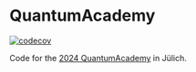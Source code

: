 # QuantumAcademy

[![codecov](https://codecov.io/gh/Luapulu/QuantumAcademy/graph/badge.svg?token=BO3XZ0VVCZ)](https://codecov.io/gh/Luapulu/QuantumAcademy)

Code for the [2024 QuantumAcademy](https://www.schuelerakademien.de/programm/akademie?tx_ewacademy_programdetail[controller]=Program&tx_ewacademy_programdetail[event]=1166) in Jülich.
